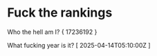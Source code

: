 # Fuck the rankings

Who the hell am I?
{ 17236192 }

What fucking year is it?
[ 2025-04-14T05:10:00Z ]
